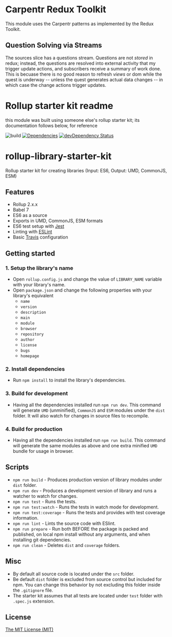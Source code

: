 # Carpentr Redux Toolkit

This module uses the Carpentr patterns as implemented by the Redux Toolkit. 

##  Question Solving via Streams

The sources slice has a questions stream. Questions are not *stored* in redux; instead, the questions are resolved
into external activity that my trigger update actions, and subscribers receive a summary of work done. This is becuase
there is no good reason to refresh *views* or dom while the quest is underway -- unless the quest generates actual
data changes -- in which case the change actions trigger updates. 

# Rollup starter kit readme

this module was built using someone else's rollup starter kit; its documentation follows below, for reference

![build](https://github.com/georapbox/rollup-library-starter-kit/workflows/build/badge.svg)
[![Dependencies](https://david-dm.org/georapbox/rollup-library-starter-kit.svg?theme=shields.io)](https://david-dm.org/georapbox/rollup-library-starter-kit)
[![devDependency Status](https://david-dm.org/georapbox/rollup-library-starter-kit/dev-status.svg)](https://david-dm.org/georapbox/rollup-library-starter-kit?type=dev)

# rollup-library-starter-kit

Rollup starter kit for creating libraries (Input: ES6, Output: UMD, CommonJS, ESM)

## Features

- Rollup 2.x.x
- Babel 7
- ES6 as a source
- Exports in UMD, CommonJS, ESM formats
- ES6 test setup with [Jest](https://jestjs.io/)
- Linting with [ESLint](https://eslint.org/)
- Basic [Travis](https://travis-ci.org/) configuration

## Getting started

### 1. Setup the library's name

- Open `rollup.config.js` and change the value of `LIBRARY_NAME` variable with your library's name.
- Open `package.json` and change the following properties with your library's equivalent
  - `name`
  - `version`
  - `description`
  - `main`
  - `module`
  - `browser`
  - `repository`
  - `author`
  - `license`
  - `bugs`
  - `homepage`

### 2. Install dependencies

- Run `npm install` to install the library's dependencies.

### 3. Build for development

- Having all the dependencies installed run `npm run dev`. This command will generate `UMD` (unminified), `CommonJS` and `ESM` modules under the `dist` folder. It will also watch for changes in source files to recompile.

### 4. Build for production

- Having all the dependencies installed run `npm run build`. This command will generate the same modules as above and one extra minified `UMD` bundle for usage in browser.

## Scripts

- `npm run build` - Produces production version of library modules under `dist` folder.
- `npm run dev` - Produces a development version of library and runs a watcher to watch for changes.
- `npm run test` - Runs the tests.
- `npm run test:watch` - Runs the tests in watch mode for development.
- `npm run test:coverage` - Runs the tests and provides with test coverage information.
- `npm run lint` - Lints the source code with ESlint.
- `npm run prepare` - Run both BEFORE the package is packed and published, on local npm install without any arguments, and when installing git dependencies.
- `npm run clean` - Deletes `dist` and `coverage` folders.

## Misc

- By default all source code is located under the `src` folder.
- Be default `dist` folder is excluded from source control but included for npm. You can change this behavior by not excluding this folder inside the `.gitignore` file.
- The starter kit assumes that all tests are located under `test` folder with `.spec.js` extension.

## License

[The MIT License (MIT)](https://georapbox.mit-license.org/@2019)
